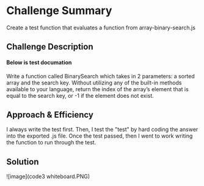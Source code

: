 # Challenge Summary

Create a test function that evaluates a function from array-binary-search.js

## Challenge Description



#### Below is test documation 
Write a function called BinarySearch which takes in 2 parameters: a sorted array and the search key. Without utilizing any of the built-in methods available to your language, return the index of the array’s element that is equal to the search key, or -1 if the element does not exist.

## Approach & Efficiency

I always write the test first. Then, I test the "test" by hard coding the answer into the exported .js file. Once the test passed, then I went to work writing the function to run through the test. 

## Solution
![image](code3 whiteboard.PNG)